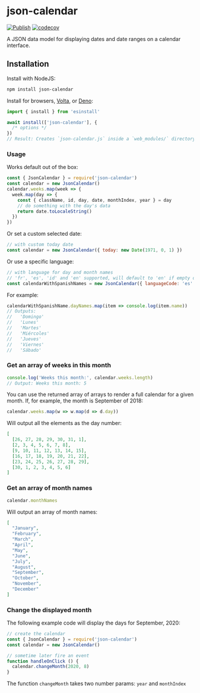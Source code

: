 # json-calendar

[![Publish](https://github.com/rxgx/json-calendar/actions/workflows/publish.yml/badge.svg)](https://github.com/rxgx/json-calendar/actions/workflows/publish.yml)
[![codecov](https://codecov.io/gh/rxgx/json-calendar/branch/main/graph/badge.svg?token=uETifPQbG3)](undefined)

A JSON data model for displaying dates and date ranges on a calendar interface.

## Installation

Install with NodeJS:

```sh
npm install json-calendar
```

Install for browsers, [Volta](https://volta.sh), or [Deno](https://deno.land):

```js
import { install } from 'esinstall'

await install(['json-calendar'], {
  /* options */
})
// Result: Creates `json-calendar.js` inside a `web_modules/` directory in your current directory.
```

### Usage

Works default out of the box:

```js
const { JsonCalendar } = require('json-calendar')
const calendar = new JsonCalendar()
calendar.weeks.map(week => {
  week.map(day => {
    const { className, id, day, date, monthIndex, year } = day
    // do something with the day's data
    return date.toLocaleString()
  })
})
```

Or set a custom selected date:

```js
// with custom today date
const calendar = new JsonCalendar({ today: new Date(1971, 0, 1) })
```

Or use a specific language:

```js
// with language for day and month names
// 'fr', 'es', 'id' and 'en' supported, will default to 'en' if empty or unrecognized
const calendarWithSpanishNames = new JsonCalendar({ languageCode: 'es' })
```

For example:

```js
calendarWithSpanishName.dayNames.map(item => console.log(item.name))
// Outputs:
//   'Domingo'
//   'Lunes'
//   'Martes'
//   'Miércoles'
//   'Jueves'
//   'Viernes'
//   'Sábado'
```

### Get an array of weeks in this month

```js
console.log('Weeks this month:', calendar.weeks.length)
// Output: Weeks this month: 5
```

You can use the returned array of arrays to render a full calendar for a given month. If, for example, the month is September of 2018:

```js
calendar.weeks.map(w => w.map(d => d.day))
```

Will output all the elements as the day number:

```json
[
  [26, 27, 28, 29, 30, 31, 1],
  [2, 3, 4, 5, 6, 7, 8],
  [9, 10, 11, 12, 13, 14, 15],
  [16, 17, 18, 19, 20, 21, 22],
  [23, 24, 25, 26, 27, 28, 29],
  [30, 1, 2, 3, 4, 5, 6]
]
```

### Get an array of month names

```js
calendar.monthNames
```

Will output an array of month names:

```json
[
  "January",
  "February",
  "March",
  "April",
  "May",
  "June",
  "July",
  "August",
  "September",
  "October",
  "November",
  "December"
]
```

### Change the displayed month

The following example code will display the days for September, 2020:

```js
// create the calendar
const { JsonCalendar } = require('json-calendar')
const calendar = new JsonCalendar()

// sometime later fire an event
function handleOnClick () {
  calendar.changeMonth(2020, 8)
}
```

The function `changeMonth` takes two number params: `year` and `monthIndex`
